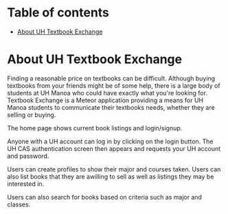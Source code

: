 # Table of contents

* [About UH Textbook Exchange](#)

# About UH Textbook Exchange 

Finding a reasonable price on textbooks can be difficult.  Although buying textbooks from your friends might be of some help, there is a large body of students at UH Manoa who could have exactly what you're looking for.  Textbook Exchange is a Meteor application providing a means for UH Manoa students to communicate their textbooks needs, whether they are selling or buying.

The home page shows current book listings and login/signup.

Anyone with a UH account can log in by clicking on the login button.  The UH CAS authentication screen then appears and requests your UH account and password.

Users can create profiles to show their major and courses taken.  Users can also list books that they are awilling to sell as well as listings they may be interested in.

Users can also search for books based on criteria such as major and classes.
